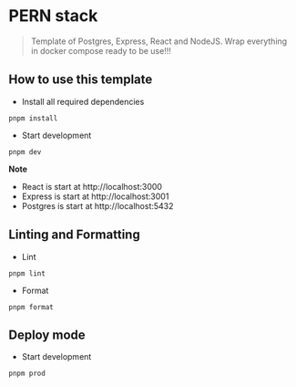 # PERN stack

> Template of Postgres, Express, React and NodeJS. Wrap everything in docker compose ready to be use!!!

## How to use this template

- Install all required dependencies

```shell
pnpm install
```

- Start development

```shell
pnpm dev
```

**Note**

- React is start at http://localhost:3000
- Express is start at http://localhost:3001
- Postgres is start at http://localhost:5432

## Linting and Formatting

- Lint

```shell
pnpm lint
```

- Format

```shell
pnpm format
```

## Deploy mode

- Start development

```shell
pnpm prod
```
